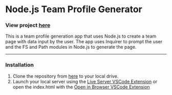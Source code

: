 # Node.js Team Profile Generator

### View project [here](https://sam-xander.github.io/node-team-generator/)

This is a team profile generation app that uses Node.js to create a team page with data input by the user. The app uses Inquirer to prompt the user and the FS and Path modules in Node.js to generate the page.

---

### Installation
 
 1. Clone the repository from [here](https://github.com/sam-xander/node-team-generator/) to your local drive.
 2. Launch your local server using the [Live Server VSCode Extension](https://marketplace.visualstudio.com/items?itemName=ritwickdey.LiveServer) or open the index.html with the [Open in Browser VSCode Extension](https://marketplace.visualstudio.com/items?itemName=techer.open-in-browser)
